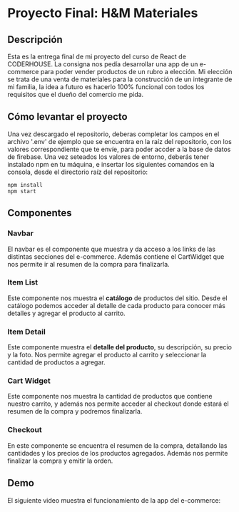# Proyecto Final: H&M Materiales

## Descripción

Esta es la entrega final de mi proyecto del curso de React de CODERHOUSE. La consigna nos pedía desarrollar una app de un e-commerce para poder vender productos de un rubro a elección. 
Mi elección se trata de una venta de materiales para la construcción de un integrante de mi familia, la idea a futuro es hacerlo 100% funcional con todos los requisitos que el dueño del comercio me pida.

## Cómo levantar el proyecto

Una vez descargado el repositorio, deberas completar los campos en el archivo '.env' de ejemplo que se encuentra en la raíz del repositorio, con los valores correspondiente que te envíe, para poder accder a la base de datos de firebase.
Una vez seteados los valores de entorno, deberás tener instalado npm en tu máquina, e insertar los siguientes comandos en la consola, desde el directorio raíz del repositorio:
```
npm install
npm start
```

## Componentes

### Navbar

El navbar es el componente que muestra y da acceso a los links de las distintas secciones del e-commerce. Además contiene el CartWidget que nos permite ir al resumen de la compra para finalizarla.

### Item List
Este componente nos muestra el **catálogo** de productos del sitio. Desde el catálogo podemos acceder al detalle de cada producto para conocer más detalles y agregar el producto al carrito.

### Item Detail

Este componente muestra el **detalle del producto**, su descripción, su precio y la foto. Nos permite agregar el producto al carrito y seleccionar la cantidad de productos a agregar.

### Cart Widget

Este componente nos muestra la cantidad de productos que contiene nuestro carrito, y además nos permite acceder al checkout donde estará el resumen de la compra y podremos finalizarla.

### Checkout

En este componente se encuentra el resumen de la compra, detallando las cantidades y los precios de los productos agregados. Además nos permite finalizar la compra y emitir la orden.

## Demo
El siguiente video muestra el funcionamiento de la app del e-commerce: